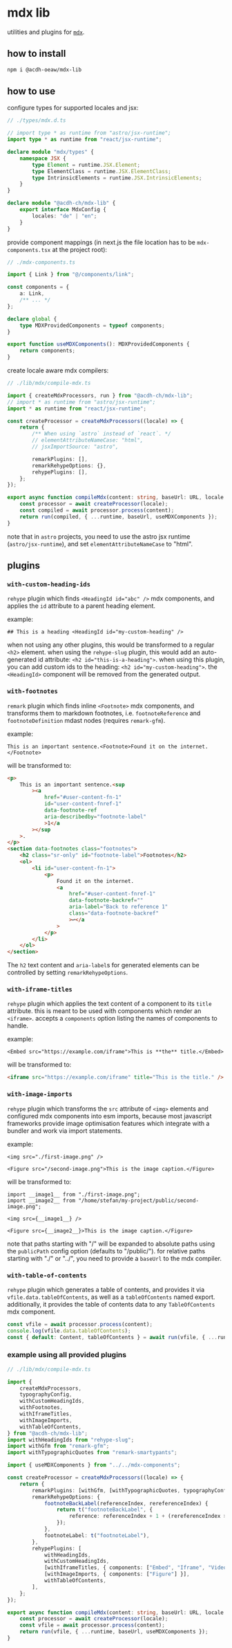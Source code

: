 # mdx lib

utilities and plugins for [`mdx`](https://mdxjs.com).

## how to install

```bash
npm i @acdh-oeaw/mdx-lib
```

## how to use

configure types for supported locales and jsx:

```ts
// ./types/mdx.d.ts

// import type * as runtime from "astro/jsx-runtime";
import type * as runtime from "react/jsx-runtime";

declare module "mdx/types" {
	namespace JSX {
		type Element = runtime.JSX.Element;
		type ElementClass = runtime.JSX.ElementClass;
		type IntrinsicElements = runtime.JSX.IntrinsicElements;
	}
}

declare module "@acdh-ch/mdx-lib" {
	export interface MdxConfig {
		locales: "de" | "en";
	}
}
```

provide component mappings (in next.js the file location has to be `mdx-components.tsx` at the
project root):

```ts
// ./mdx-components.ts

import { Link } from "@/components/link";

const components = {
	a: Link,
	/** ... */
};

declare global {
	type MDXProvidedComponents = typeof components;
}

export function useMDXComponents(): MDXProvidedComponents {
	return components;
}
```

create locale aware mdx compilers:

```ts
// ./lib/mdx/compile-mdx.ts

import { createMdxProcessors, run } from "@acdh-ch/mdx-lib";
// import * as runtime from "astro/jsx-runtime";
import * as runtime from "react/jsx-runtime";

const createProcessor = createMdxProcessors((locale) => {
	return {
		/** When using `astro` instead of `react`. */
		// elementAttributeNameCase: "html",
		// jsxImportSource: "astro",

		remarkPlugins: [],
		remarkRehypeOptions: {},
		rehypePlugins: [],
	};
});

export async function compileMdx(content: string, baseUrl: URL, locale: string) {
	const processor = await createProcessor(locale);
	const compiled = await processor.process(content);
	return run(compiled, { ...runtime, baseUrl, useMDXComponents });
}
```

note that in `astro` projects, you need to use the astro jsx runtime (`astro/jsx-runtime`), and set
`elementAttributeNameCase` to "html".

## plugins

### `with-custom-heading-ids`

`rehype` plugin which finds `<HeadingId id="abc" />` mdx components, and applies the `id` attribute
to a parent heading element.

example:

```mdx
## This is a heading <HeadingId id="my-custom-heading" />
```

when not using any other plugins, this would be transformed to a regular `<h2>` element. when using
the `rehype-slug` plugin, this would add an auto-generated id attribute:
`<h2 id="this-is-a-heading">`. when using this plugin, you can add custom ids to the heading:
`<h2 id="my-custom-heading">`. the `<HeadingId>` component will be removed from the generated
output.

### `with-footnotes`

`remark` plugin which finds inline `<Footnote>` mdx components, and transforms them to markdown
footnotes, i.e. `footnoteReference` and `footnoteDefinition` mdast nodes (requires `remark-gfm`).

example:

```mdx
This is an important sentence.<Footnote>Found it on the internet.</Footnote>
```

will be transformed to:

```html
<p>
	This is an important sentence.<sup
		><a
			href="#user-content-fn-1"
			id="user-content-fnref-1"
			data-footnote-ref
			aria-describedby="footnote-label"
			>1</a
		></sup
	>.
</p>
<section data-footnotes class="footnotes">
	<h2 class="sr-only" id="footnote-label">Footnotes</h2>
	<ol>
		<li id="user-content-fn-1">
			<p>
				Found it on the internet.
				<a
					href="#user-content-fnref-1"
					data-footnote-backref=""
					aria-label="Back to reference 1"
					class="data-footnote-backref"
					>↩</a
				>
			</p>
		</li>
	</ol>
</section>
```

The `h2` text content and `aria-label`s for generated elements can be controlled by setting
`remarkRehypeOptions`.

### `with-iframe-titles`

`rehype` plugin which applies the text content of a component to its `title` attribute. this is
meant to be used with components which render an `<iframe>`. accepts a `components` option listing
the names of components to handle.

example:

```mdx
<Embed src="https://example.com/iframe">This is **the** title.</Embed>
```

will be transformed to:

```html
<iframe src="https://example.com/iframe" title="This is the title." />
```

### `with-image-imports`

`rehype` plugin which transforms the `src` attribute of `<img>` elements and configured mdx
components into esm imports, because most javascript frameworks provide image optimisation features
which integrate with a bundler and work via import statements.

example:

```mdx
<img src="./first-image.png" />

<Figure src="/second-image.png">This is the image caption.</Figure>
```

will be transformed to:

```mdx
import __image1__ from "./first-image.png";
import __image2__ from "/home/stefan/my-project/public/second-image.png";

<img src={__image1__} />

<Figure src={__image2__}>This is the image caption.</Figure>
```

note that paths starting with "/" will be expanded to absolute paths using the `publicPath` config
option (defaults to "/public/"). for relative paths starting with "./" or "../", you need to provide
a `baseUrl` to the mdx compiler.

### `with-table-of-contents`

`rehype` plugin which generates a table of contents, and provides it via
`vfile.data.tableOfContents`, as well as a `tableOfContents` named export. additionally, it provides
the table of contents data to any `TableOfContents` mdx component.

```ts
const vfile = await processor.process(content);
console.log(vfile.data.tableOfContents);
const { default: Content, tableOfContents } = await run(vfile, { ...runtime });
```

### example using all provided plugins

```ts
// ./lib/mdx/compile-mdx.ts

import {
	createMdxProcessors,
	typographyConfig,
	withCustomHeadingIds,
	withFootnotes,
	withIframeTitles,
	withImageImports,
	withTableOfContents,
} from "@acdh-ch/mdx-lib";
import withHeadingIds from "rehype-slug";
import withGfm from "remark-gfm";
import withTypographicQuotes from "remark-smartypants";

import { useMDXComponents } from "../../mdx-components";

const createProcessor = createMdxProcessors((locale) => {
	return {
		remarkPlugins: [withGfm, [withTypographicQuotes, typographyConfig[locale]], withFootnotes],
		remarkRehypeOptions: {
			footnoteBackLabel(referenceIndex, rereferenceIndex) {
				return t("footnoteBackLabel", {
					reference: referenceIndex + 1 + (rereferenceIndex > 1 ? "-" + rereferenceIndex : ""),
				});
			},
			footnoteLabel: t("footnoteLabel"),
		},
		rehypePlugins: [
			withHeadingIds,
			withCustomHeadingIds,
			[withIframeTitles, { components: ["Embed", "Iframe", "Video"] }],
			[withImageImports, { components: ["Figure"] }],
			withTableOfContents,
		],
	};
});

export async function compileMdx(content: string, baseUrl: URL, locale: "de" | "en") {
	const processor = await createProcessor(locale);
	const vfile = await processor.process(content);
	return run(vfile, { ...runtime, baseUrl, useMDXComponents });
}
```
